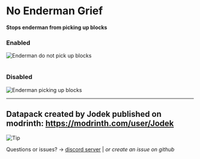 # No Enderman Grief

**Stops enderman from picking up blocks**

### Enabled

![Enderman do not pick up blocks](https://cdn.modrinth.com/data/cached_images/d71ea7955e7bacbd8307c87c4bc9101a2d903c75.png)

#

### Disabled

![Enderman picking up blocks](https://cdn.modrinth.com/data/cached_images/21de0d2b5968ff59ea1768e49b8f894888ac5f5c.png)

---

## Datapack created by Jodek published on modrinth: https://modrinth.com/user/Jodek

<picture>
   <source media="(prefers-color-scheme: light)" srcset="https://raw.githubusercontent.com/Mqxx/GitHub-Markdown/main/blockquotes/badge/light-theme/tip.svg">
  <img alt="Tip" src="https://raw.githubusercontent.com/Mqxx/GitHub-Markdown/main/blockquotes/badge/dark-theme/tip.svg">
 </picture><br>
 
Questions or issues? -> [discord server](https://discord.gg/z2n3qTzQY6) | _or create an issue on github_
